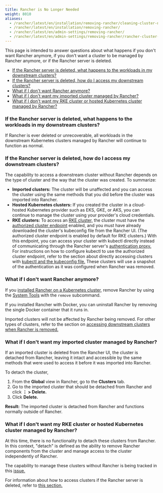 ```yaml
---
title: Rancher is No Longer Needed
weight: 8010
aliases:
  - /rancher/latest/en/installation/removing-rancher/cleaning-cluster-nodes/
  - /rancher/latest/en/installation/removing-rancher/
  - /rancher/latest/en/admin-settings/removing-rancher/
  - /rancher/latest/en/admin-settings/removing-rancher/rancher-cluster-nodes/
---
```


This page is intended to answer questions about what happens if you don't want Rancher anymore, if you don't want a cluster to be managed by Rancher anymore, or if the Rancher server is deleted.

- [If the Rancher server is deleted, what happens to the workloads in my downstream clusters?](#if-the-rancher-server-is-deleted-what-happens-to-the-workloads-in-my-downstream-clusters)
- [If the Rancher server is deleted, how do I access my downstream clusters?](#if-the-rancher-server-is-deleted-how-do-i-access-my-downstream-clusters)
- [What if I don't want Rancher anymore?](#what-if-i-don-t-want-rancher-anymore)
- [What if I don't want my imported cluster managed by Rancher?](#what-if-i-don-t-want-my-imported-cluster-managed-by-rancher)
- [What if I don't want my RKE cluster or hosted Kubernetes cluster managed by Rancher?](#what-if-i-don-t-want-my-rke-cluster-or-hosted-kubernetes-cluster-managed-by-rancher)

### If the Rancher server is deleted, what happens to the workloads in my downstream clusters?

If Rancher is ever deleted or unrecoverable, all workloads in the downstream Kubernetes clusters managed by Rancher will continue to function as normal.

### If the Rancher server is deleted, how do I access my downstream clusters?

The capability to access a downstream cluster without Rancher depends on the type of cluster and the way that the cluster was created. To summarize:

- **Imported clusters:** The cluster will be unaffected and you can access the cluster using the same methods that you did before the cluster was imported into Rancher.
- **Hosted Kubernetes clusters:** If you created the cluster in a cloud-hosted Kubernetes provider such as EKS, GKE, or AKS, you can continue to manage the cluster using your provider's cloud credentials.
- **RKE clusters:** To access an [RKE cluster,]({{<baseurl>}}/rancher/latest/en/cluster-provisioning/rke-clusters/) the cluster must have the [authorized cluster endpoint]({{<baseurl>}}/rancher/latest/en/overview/architecture/#4-authorized-cluster-endpoint) enabled, and you must have already downloaded the cluster's kubeconfig file from the Rancher UI. (The authorized cluster endpoint is enabled by default for RKE clusters.) With this endpoint, you can access your cluster with kubectl directly instead of communicating through the Rancher server's [authentication proxy.]({{<baseurl>}}/rancher/latest/en/overview/architecture/#1-the-authentication-proxy) For instructions on how to configure kubectl to use the authorized cluster endpoint, refer to the section about directly accessing clusters with [kubectl and the kubeconfig file.]({{<baseurl>}}/rancher/latest/en/cluster-admin/cluster-access/kubectl/#authenticating-directly-with-a-downstream-cluster) These clusters will use a snapshot of the authentication as it was configured when Rancher was removed.

### What if I don't want Rancher anymore?

If you [installed Rancher on a Kubernetes cluster,]({{<baseurl>}}/rancher/latest/en/installation/k8s-install/) remove Rancher by using the [System Tools]({{<baseurl>}}/rancher/latest/en/system-tools/) with the `remove` subcommand.

If you installed Rancher with Docker, you can uninstall Rancher by removing the single Docker container that it runs in.

Imported clusters will not be affected by Rancher being removed. For other types of clusters, refer to the section on [accessing downstream clusters when Rancher is removed.](#if-the-rancher-server-is-deleted-how-do-i-access-my-downstream-clusters)

### What if I don't want my imported cluster managed by Rancher?

If an imported cluster is deleted from the Rancher UI, the cluster is detached from Rancher, leaving it intact and accessible by the same methods that were used to access it before it was imported into Rancher.

To detach the cluster,

1. From the **Global** view in Rancher, go to the **Clusters** tab.
2. Go to the imported cluster that should be detached from Rancher and click **&#8942; > Delete.**
3. Click **Delete.**

**Result:** The imported cluster is detached from Rancher and functions normally outside of Rancher.

### What if I don't want my RKE cluster or hosted Kubernetes cluster managed by Rancher?

At this time, there is no functionality to detach these clusters from Rancher. In this context, "detach" is defined as the ability to remove Rancher components from the cluster and manage access to the cluster independently of Rancher.

The capability to manage these clusters without Rancher is being tracked in this [issue.](https://github.com/rancher/rancher/issues/25234)

For information about how to access clusters if the Rancher server is deleted, refer to [this section.](#if-the-rancher-server-is-deleted-how-do-i-access-my-downstream-clusters)
